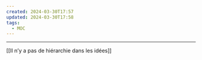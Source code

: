 ```yaml
---
created: 2024-03-30T17:57
updated: 2024-03-30T17:58
tags:
  - MOC
---
```

---
[[Il n’y a pas de hiérarchie dans les idées]]
